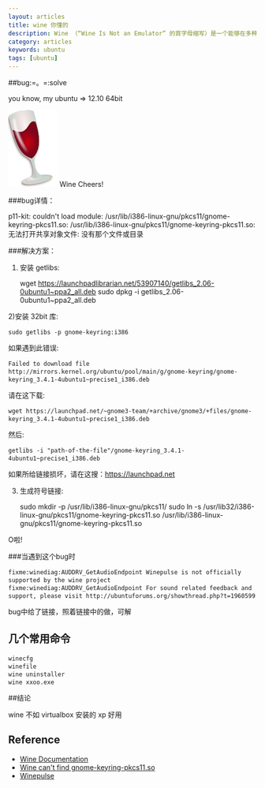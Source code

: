 ```yaml
---
layout: articles
title: wine 你懂的
description: Wine （“Wine Is Not an Emulator” 的首字母缩写）是一个能够在多种 POSIX-compliant 操作系统（诸如 Linux，Mac OSX 及 BSD 等）上运行 Windows 应用的兼容层。 Wine 不是像虚拟机或者模拟器一样模仿内部的 Windows 逻辑，而是將 Windows API 调用翻译成为动态的 POSIX 调用，免除了性能和其他一些行为的内存占用，让你能够干净地集合 Windows 应用到你的桌面
category: articles
keywords: ubuntu
tags: [ubuntu]
---
```

##bug:=。=:solve

you know, my ubuntu => 12.10 64bit

![wine logo][4] Wine Cheers!

###bug详情：

p11-kit: couldn't load module: /usr/lib/i386-linux-gnu/pkcs11/gnome-keyring-pkcs11.so: /usr/lib/i386-linux-gnu/pkcs11/gnome-keyring-pkcs11.so: 无法打开共享对象文件: 没有那个文件或目录

###解决方案：

1) 安装 getlibs:

	wget https://launchpadlibrarian.net/53907140/getlibs_2.06-0ubuntu1~ppa2_all.deb
	sudo dpkg -i getlibs_2.06-0ubuntu1~ppa2_all.deb

2)安装 32bit 库:

	sudo getlibs -p gnome-keyring:i386

如果遇到此错误:

	Failed to download file http://mirrors.kernel.org/ubuntu/pool/main/g/gnome-keyring/gnome-keyring_3.4.1-4ubuntu1~precise1_i386.deb

请在这下载:

	wget https://launchpad.net/~gnome3-team/+archive/gnome3/+files/gnome-keyring_3.4.1-4ubuntu1~precise1_i386.deb
	
然后:

	getlibs -i "path-of-the-file"/gnome-keyring_3.4.1-4ubuntu1~precise1_i386.deb

如果所给链接损坏，请在这搜：https://launchpad.net

3) 生成符号链接:

	sudo mkdir -p /usr/lib/i386-linux-gnu/pkcs11/ 
	sudo ln -s /usr/lib32/i386-linux-gnu/pkcs11/gnome-keyring-pkcs11.so /usr/lib/i386-linux-gnu/pkcs11/gnome-keyring-pkcs11.so

O啦!

###当遇到这个bug时

	fixme:winediag:AUDDRV_GetAudioEndpoint Winepulse is not officially supported by the wine project
	fixme:winediag:AUDDRV_GetAudioEndpoint For sound related feedback and support, please visit http://ubuntuforums.org/showthread.php?t=1960599

bug中给了链接，照着链接中的做，可解

## 几个常用命令

	winecfg
	winefile
	wine uninstaller
	wine xxoo.exe

##结论

wine 不如 virtualbox 安装的 xp 好用

## Reference

* [Wine Documentation][1]
* [Wine can't find gnome-keyring-pkcs11.so][2]
* [Winepulse][3]

[1]: https://help.ubuntu.com/community/Wine "Wine Documentation"
[2]: http://askubuntu.com/questions/127848/wine-cant-find-gnome-keyring-pkcs11-so "Wine can't find gnome-keyring-pkcs11.so"
[3]: http://ubuntuforums.org/showthread.php?t=1960599 "winepulse"
[4]: /images/articles/ubuntu-wine/wine.png "wine logo"